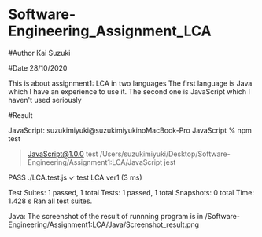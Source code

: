# Software-Engineering_Assignment_LCA

#Author
Kai Suzuki

#Date
28/10/2020


This is about assignment1: LCA in two languages
The first language is Java which I have an experience to use it.
The second one is JavaScript which I haven't used seriously

#Result


JavaScript:
suzukimiyuki@suzukimiyukinoMacBook-Pro JavaScript % npm test

> JavaScript@1.0.0 test /Users/suzukimiyuki/Desktop/Software-Engineering/Assignment1:LCA/JavaScript
> jest

 PASS  ./LCA.test.js
  ✓ test LCA ver1 (3 ms)

Test Suites: 1 passed, 1 total
Tests:       1 passed, 1 total
Snapshots:   0 total
Time:        1.428 s
Ran all test suites.


Java:
The screenshot of the result of runnning program is in /Software-Engineering/Assignment1:LCA/Java/Screenshot_result.png
